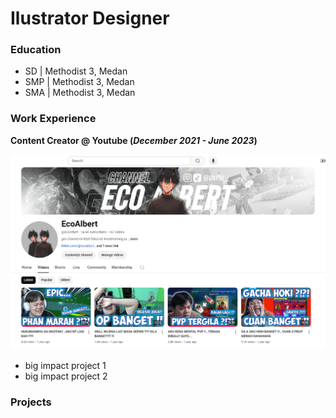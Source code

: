 # Ilustrator Designer

### Education
- SD  | Methodist 3, Medan
- SMP | Methodist 3, Medan
- SMA | Methodist 3, Medan

### Work Experience
**Content Creator @ Youtube (_December 2021 - June 2023_)**

![Youtube](https://github.com/ecoalbert/ecoalbert.github.io/blob/0669ed289eb5ffcc394ff4712dc159e18aca59a6/Cuplikan%20layar%202024-11-14%20140239.png)

- big impact project 1
- big impact project 2

### Projects
